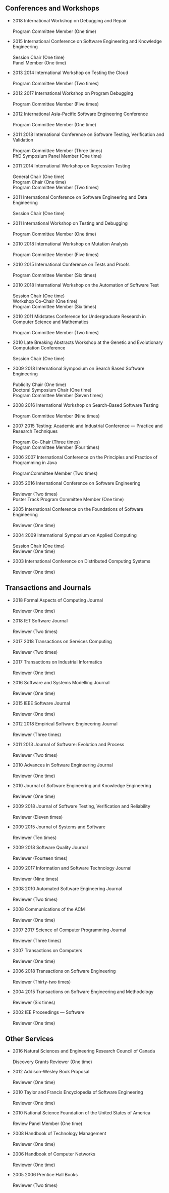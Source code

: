 ## Conferences and Workshops

<ul class="fa-ul">
<li><i class="fa-li fa fa-superpowers fa-lg"></i><div class="serviceitem"> 2018 International Workshop on Debugging and Repair </div>
<br> Program Committee Member (One time)
<p>
<li><i class="fa-li fa fa-superpowers fa-lg"></i><div class="serviceitem"> 2015 International Conference on Software Engineering and Knowledge Engineering </div>
<br>  Session Chair (One time)
<br>  Panel Member (One time)
<p>
<li><i class="fa-li fa fa-superpowers fa-lg"></i><div class="serviceitem"> 2013 <i class="fa fa-long-arrow-right" aria-hidden="true"></i> 2014 International Workshop on Testing the Cloud </div>
<br> Program Committee Member (Two times)
<p>
<li><i class="fa-li fa fa-superpowers fa-lg"></i><div class="serviceitem"> 2012 <i class="fa fa-long-arrow-right" aria-hidden="true"></i> 2017 International Workshop on Program Debugging </div>
<br> Program Committee Member (Five times)
<p>
<li><i class="fa-li fa fa-superpowers fa-lg"></i><div class="serviceitem"> 2012 International Asia-Pacific Software Engineering Conference </div>
<br> Program Committee Member (One time)
<p>
<li><i class="fa-li fa fa-superpowers fa-lg"></i><div class="serviceitem"> 2011 <i class="fa fa-long-arrow-right" aria-hidden="true"></i> 2018 International Conference on Software Testing, Verification and Validation </div>
<br>  Program Committee Member (Three times)
<br>  PhD Symposium Panel Member (One time)
<p>
<li><i class="fa-li fa fa-superpowers fa-lg"></i><div class="serviceitem"> 2011 <i class="fa fa-long-arrow-right" aria-hidden="true"></i> 2014 International Workshop on Regression Testing </div>
<br>  General Chair (One time)
<br>  Program Chair (One time)
<br>  Program Committee Member (Two times)
<p>
<li><i class="fa-li fa fa-superpowers fa-lg"></i><div class="serviceitem"> 2011 International Conference on Software Engineering and Data Engineering </div>
<br> Session Chair (One time)
<p>
<li><i class="fa-li fa fa-superpowers fa-lg"></i><div class="serviceitem"> 2011 International Workshop on Testing and Debugging </div>
<br> Program Committee Member (One time)
<p>
<li><i class="fa-li fa fa-superpowers fa-lg"></i><div class="serviceitem"> 2010 <i class="fa fa-long-arrow-right" aria-hidden="true"></i> 2018 International Workshop on Mutation Analysis </div>
<br> Program  Committee Member (Five times)
<p>
<li><i class="fa-li fa fa-superpowers fa-lg"></i><div class="serviceitem"> 2010 <i class="fa fa-long-arrow-right" aria-hidden="true"></i> 2015 International Conference on Tests and Proofs </div>
<br> Program Committee Member (Six times)
<p>
<li><i class="fa-li fa fa-superpowers fa-lg"></i><div class="serviceitem"> 2010 <i class="fa fa-long-arrow-right" aria-hidden="true"></i> 2018 International Workshop on the Automation of Software Test </div>
<br>  Session Chair (One time)
<br>  Workshop Co-Chair (One time)
<br>  Program Committee Member (Six times)
<p>
<li><i class="fa-li fa fa-superpowers fa-lg"></i><div class="serviceitem"> 2010 <i class="fa fa-long-arrow-right" aria-hidden="true"></i> 2011 Midstates Conference for Undergraduate Research in Computer Science and
Mathematics </div>
<br> Program Committee Member (Two times)
<p>
<li><i class="fa-li fa fa-superpowers fa-lg"></i><div class="serviceitem"> 2010 Late Breaking Abstracts Workshop at the Genetic and Evolutionary Computation
Conference </div>
<br> Session Chair (One time)
<p>
<li><i class="fa-li fa fa-superpowers fa-lg"></i><div class="serviceitem"> 2009 <i class="fa fa-long-arrow-right" aria-hidden="true"></i> 2018 International Symposium on Search Based Software Engineering </div>
<br>  Publicity Chair (One time)
<br>  Doctoral Symposium Chair (One time)
<br>  Program Committee Member (Seven times)
<p>
<li><i class="fa-li fa fa-superpowers fa-lg"></i><div class="serviceitem"> 2008 <i class="fa fa-long-arrow-right" aria-hidden="true"></i> 2016 International Workshop on Search-Based Software Testing </div>
<br> Program Committee Member (Nine times)
<p>
<li><i class="fa-li fa fa-superpowers fa-lg"></i><div class="serviceitem"> 2007 <i class="fa fa-long-arrow-right" aria-hidden="true"></i> 2015 Testing: Academic and Industrial Conference &mdash; Practice and Research Techniques </div>
<br>  Program Co-Chair (Three times)
<br>  Program Committee Member (Four times)
<p>
<li><i class="fa-li fa fa-superpowers fa-lg"></i><div class="serviceitem"> 2006 <i class="fa fa-long-arrow-right" aria-hidden="true"></i> 2007 International Conference on the Principles and Practice of Programming in Java </div>
<br> ProgramCommittee Member (Two times)
<p>
<li><i class="fa-li fa fa-superpowers fa-lg"></i><div class="serviceitem"> 2005 <i class="fa fa-long-arrow-right" aria-hidden="true"></i> 2016 International Conference on Software Engineering </div>
<br>  Reviewer (Two times)
<br>  Poster Track Program Committee Member (One time)
<p>
<li><i class="fa-li fa fa-superpowers fa-lg"></i><div class="serviceitem"> 2005 International Conference on the Foundations of Software Engineering </div>
<br> Reviewer (One time)
<p>
<li><i class="fa-li fa fa-superpowers fa-lg"></i><div class="serviceitem"> 2004 <i class="fa fa-long-arrow-right" aria-hidden="true"></i> 2009 International Symposium on Applied Computing </div>
<br>  Session Chair (One time)
<br>  Reviewer (One time)
<p>
<li><i class="fa-li fa fa-superpowers fa-lg"></i><div class="serviceitem"> 2003 International Conference on Distributed Computing Systems </div>
<br> Reviewer (One time)
<p>
</ul>

## Transactions and Journals

<ul class="fa-ul">
<li><i class="fa-li fa fa-superpowers fa-lg"></i><div class="serviceitem"> 2018 Formal Aspects of Computing Journal </div>
<br> Reviewer (One time)
<p>
<li><i class="fa-li fa fa-superpowers fa-lg"></i><div class="serviceitem"> 2018 IET Software Journal </div>
<br> Reviewer (Two times)
<p>
<li><i class="fa-li fa fa-superpowers fa-lg"></i><div class="serviceitem"> 2017 <i class="fa fa-long-arrow-right" aria-hidden="true"></i> 2018 Transactions on Services Computing </div>
<br> Reviewer (Two times)
<p>
<li><i class="fa-li fa fa-superpowers fa-lg"></i><div class="serviceitem"> 2017 Transactions on Industrial Informatics </div>
<br> Reviewer (One time)
<p>
<li><i class="fa-li fa fa-superpowers fa-lg"></i><div class="serviceitem"> 2016 Software and Systems Modelling Journal </div>
<br> Reviewer (One time)
<p>
<li><i class="fa-li fa fa-superpowers fa-lg"></i><div class="serviceitem"> 2015 IEEE Software Journal </div>
<br> Reviewer (One time)
<p>
<li><i class="fa-li fa fa-superpowers fa-lg"></i><div class="serviceitem"> 2012 <i class="fa fa-long-arrow-right" aria-hidden="true"></i> 2018 Empirical Software Engineering Journal </div>
<br> Reviewer (Three times)
<p>
<li><i class="fa-li fa fa-superpowers fa-lg"></i><div class="serviceitem"> 2011 <i class="fa fa-long-arrow-right" aria-hidden="true"></i> 2013 Journal of Software: Evolution and Process </div>
<br> Reviewer (Two times)
<p>
<li><i class="fa-li fa fa-superpowers fa-lg"></i><div class="serviceitem"> 2010 Advances in Software Engineering Journal </div>
<br> Reviewer (One time)
<p>
<li><i class="fa-li fa fa-superpowers fa-lg"></i><div class="serviceitem"> 2010 Journal of Software Engineering and Knowledge Engineering </div>
<br> Reviewer (One time)
<p>
<li><i class="fa-li fa fa-superpowers fa-lg"></i><div class="serviceitem"> 2009 <i class="fa fa-long-arrow-right" aria-hidden="true"></i> 2018 Journal of Software Testing, Verification and Reliability </div>
<br> Reviewer (Eleven times)
<p>
<li><i class="fa-li fa fa-superpowers fa-lg"></i><div class="serviceitem"> 2009 <i class="fa fa-long-arrow-right" aria-hidden="true"></i> 2015 Journal of Systems and Software </div>
<br> Reviewer (Ten times)
<p>
<li><i class="fa-li fa fa-superpowers fa-lg"></i><div class="serviceitem"> 2009 <i class="fa fa-long-arrow-right" aria-hidden="true"></i> 2018 Software Quality Journal </div>
<br> Reviewer (Fourteen times)
<p>
<li><i class="fa-li fa fa-superpowers fa-lg"></i><div class="serviceitem"> 2009 <i class="fa fa-long-arrow-right" aria-hidden="true"></i> 2017 Information and Software Technology Journal </div>
<br> Reviewer (Nine times)
<p>
<li><i class="fa-li fa fa-superpowers fa-lg"></i><div class="serviceitem"> 2008 <i class="fa fa-long-arrow-right" aria-hidden="true"></i> 2010 Automated Software Engineering Journal </div>
<br> Reviewer (Two times)
<p>
<li><i class="fa-li fa fa-superpowers fa-lg"></i><div class="serviceitem"> 2008 Communications of the ACM </div>
<br> Reviewer (One time)
<p>
<li><i class="fa-li fa fa-superpowers fa-lg"></i><div class="serviceitem"> 2007 <i class="fa fa-long-arrow-right" aria-hidden="true"></i> 2017 Science of Computer Programming Journal </div>
<br> Reviewer (Three times)
<p>
<li><i class="fa-li fa fa-superpowers fa-lg"></i><div class="serviceitem"> 2007 Transactions on Computers </div>
<br> Reviewer (One time)
<p>
<li><i class="fa-li fa fa-superpowers fa-lg"></i><div class="serviceitem"> 2006 <i class="fa fa-long-arrow-right" aria-hidden="true"></i> 2018 Transactions on Software Engineering </div>
<br> Reviewer (Thirty-two times)
<p>
<li><i class="fa-li fa fa-superpowers fa-lg"></i><div class="serviceitem"> 2004 <i class="fa fa-long-arrow-right" aria-hidden="true"></i> 2015 Transactions on Software Engineering and Methodology </div>
<br> Reviewer (Six times)
<p>
<li><i class="fa-li fa fa-superpowers fa-lg"></i><div class="serviceitem"> 2002 IEE Proceedings &mdash; Software </div>
<br> Reviewer (One time)
<p>
</ul>

## Other Services

<ul class="fa-ul">
<li><i class="fa-li fa fa-superpowers fa-lg"></i><div class="serviceitem"> 2016 Natural Sciences and Engineering Research Council of Canada </div>
<br> Discovery Grants Reviewer (One time)
<p>
<li><i class="fa-li fa fa-superpowers fa-lg"></i><div class="serviceitem"> 2012 Addison-Wesley Book Proposal </div>
<br> Reviewer (One time)
<p>
<li><i class="fa-li fa fa-superpowers fa-lg"></i><div class="serviceitem"> 2010 Taylor and Francis Encyclopedia of Software Engineering </div>
<br> Reviewer (One time)
<p>
<li><i class="fa-li fa fa-superpowers fa-lg"></i><div class="serviceitem"> 2010 National Science Foundation of the United States of America </div>
<br> Review Panel Member (One time)
<p>
<li><i class="fa-li fa fa-superpowers fa-lg"></i><div class="serviceitem"> 2008 Handbook of Technology Management </div>
<br> Reviewer (One time)
<p>
<li><i class="fa-li fa fa-superpowers fa-lg"></i><div class="serviceitem"> 2006 Handbook of Computer Networks </div>
<br> Reviewer (One time)
<p>
<li><i class="fa-li fa fa-superpowers fa-lg"></i><div class="serviceitem"> 2005 <i class="fa fa-long-arrow-right" aria-hidden="true"></i> 2006 Prentice Hall Books </div>
<br> Reviewer (Two times)
<p>
</ul>
